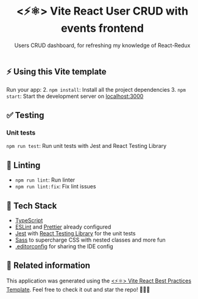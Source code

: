<h1 align="center">
  <⚡⚛️> Vite React User CRUD with events frontend
</h1>

<p align="center">
Users CRUD dashboard, for refreshing my knowledge of React-Redux
  <br />
  <br />

</p>

## ⚡ Using this Vite template

Run your app: 2. `npm install`: Install all the project dependencies 3. `npm start`: Start the development server on [localhost:3000](http://localhost:3000)

## ✅ Testing

### Unit tests

`npm run test`: Run unit tests with Jest and React Testing Library

## 🔦 Linting

- `npm run lint`: Run linter
- `npm run lint:fix`: Fix lint issues

## 🌈 Tech Stack

- [TypeScript](https://www.typescriptlang.org)
- [ESLint](https://eslint.org) and [Prettier](https://prettier.io) already configured
- [Jest](https://jestjs.io) with [React Testing Library](https://testing-library.com/docs/react-testing-library/intro) for the unit tests
- [Sass](https://sass-lang.com) to supercharge CSS with nested classes and more fun
- [.editorconfig](https://editorconfig.org) for sharing the IDE config

## 🔀 Related information

This application was generated using the [<⚡⚛️> Vite React Best Practices Template](https://github.com/CodelyTV/vite-react_best_practices-template). Feel free to check it out and star the repo! 🌟😊🙌
